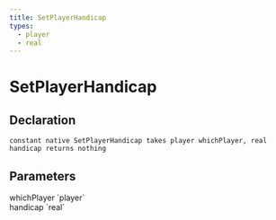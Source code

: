 ```yaml
---
title: SetPlayerHandicap
types:
  - player
  - real
---
```


# SetPlayerHandicap

## Declaration

```
constant native SetPlayerHandicap takes player whichPlayer, real handicap returns nothing
```

## Parameters
<dl>
  <dt>whichPlayer `player`</dt>
  <dd></dd>

  <dt>handicap `real`</dt>
  <dd></dd>
</dl>